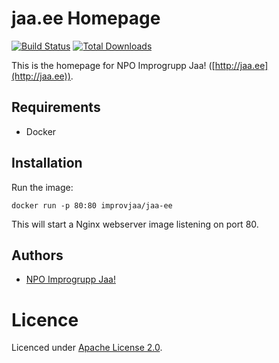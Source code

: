 # jaa.ee Homepage

[![Build Status][ico-travis]][link-travis]
[![Total Downloads][ico-downloads]][link-downloads]

This is the homepage for NPO Improgrupp Jaa! ([http://jaa.ee](http://jaa.ee)).

## Requirements

* Docker

## Installation

Run the image:

```
docker run -p 80:80 improvjaa/jaa-ee
```

This will start a Nginx webserver image listening on port 80.

## Authors

* [NPO Improgrupp Jaa!](http://jaa.ee)

# Licence

Licenced under [Apache License 2.0](http://choosealicense.com/licenses/apache-2.0).

[ico-downloads]: https://img.shields.io/packagist/dt/improv-jaa/jaa-ee.svg?style=flat-square
[ico-travis]: https://img.shields.io/docker/pulls/improvjaa/jaa-ee.svg

[link-travis]: https://travis-ci.org/improv-jaa/jaa-ee
[link-downloads]: https://packagist.org/packages/improvjaa/jaa-ee
